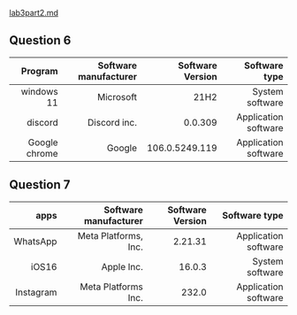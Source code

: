 [lab3part2.md](lab3part2.md)

## Question 6
| Program | Software manufacturer | Software Version | Software type|
| ------:| -----------:| ------:| -----------:|
|  windows 11  | Microsoft  |21H2 |System software  |
| discord   | Discord inc.  |0.0.309 | Application software|
|Google chrome   | Google  |106.0.5249.119  |Application software |

## Question 7
| apps | Software manufacturer | Software Version | Software type|
| ------:| -----------:| ------:| -----------:|
| WhatsApp   | Meta Platforms, Inc.   |2.21.31 |Application software |
| iOS16   | Apple Inc.  |16.0.3 |System software  |
| Instagram  | Meta Platforms Inc. | 232.0 |　Application software |

